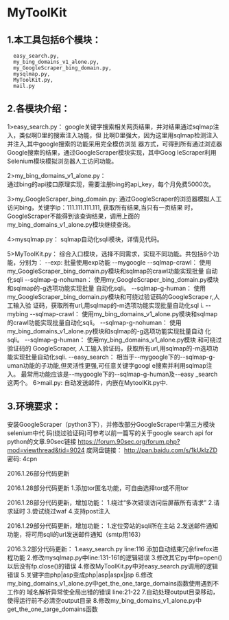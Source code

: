 MyToolKit
====

1.本工具包括6个模块：
---------
      easy_search.py,
      my_bing_domains_v1_alone.py,
      my_GoogleScraper_bing_domain.py,
      mysqlmap.py,
      MyToolKit.py,
      mail.py

2.各模块介绍：
------------
1>easy_search.py： 
            google关键字搜索相关网页结果，并对结果通过sqlmap注入，类似啊D里的搜索注入功能，但
            比啊D里强大，因为这里用sqlmap检测注入并注入,其中google搜索的功能采用完全模仿浏览
            器方式，可得到所有通过浏览器Google搜索的结果，通过GoogleScraper模块实现，其中Goog
            leScraper利用Selenium模块模拟浏览器人工访问功能。

2>my_bing_domains_v1_alone.py：  
  通过bing的api接口原理实现，需要注册bing的api_key，每个月免费5000次。

3>my_GoogleScraper_bing_domain.py:
  通过GoogleScraper的浏览器模拟人工访问bing，关键字ip：111.111.111.111,
  获取所有结果,当只有一页结果 时，GoogleScraper不能得到该查询结果，调用上面的
  my_bing_domains_v1_alone.py模块继续查询。

4>mysqlmap.py：
  sqlmap自动化sqli模块，详情见代码。

5>MyToolKit.py：
  综合入口模块，选择不同需求，实现不同功能。共包括8个功能，分别为：
  --exp:
   批量使用exp功能 
  --mygoogle 
            --sqlmap-crawl：
              使用my_GoogleScraper_bing_domain.py模块和sqlmap的crawl功能实现批量
              自动化sqli
            --sqlmap-g-nohuman：
              使用my_GoogleScraper_bing_domain.py模块和sqlmap的-g选项功能实现批量
              自动化sqli。
            --sqlmap-g-human：
              使用my_GoogleScraper_bing_domain.py模块和可绕过验证码的GoogleScrape
              r,人工输入验 证码，获取所有url,用sqlmap的-m选项功能实现批量自动化sql
              i.
  --mybing
            --sqlmap-crawl：
              使用my_bing_domains_v1_alone.py模块和sqlmap的crawl功能实现批量自动化sqli。
            --sqlmap-g-nohuman：
              使用my_bing_domains_v1_alone.py模块和sqlmap的-g选项功能实现批量自动
              化sqli。
            --sqlmap-g-human：
              使用my_bing_domains_v1_alone.py模块 和可绕过验证码的 GoogleScraper,
              人工输入验证码，获取所有url,用sqlmap的-m选项功能实现批量自动化sqli.
  --easy_search：
    相当于--mygoogle下的--sqlmap-g-uman功能的子功能,但灵活性更强,可任意关键字googl
    e搜索并利用sqlmap注入。 最常用功能应该是--mygoogle下的--sqlmap-g-human及--easy
    _search这两个。
6>mail.py:
  自动发送邮件，内嵌在MytoolKit.py中.

3.环境要求： 
------------
  安装GoogleScraper（python3下），并修改部分GoogleScraper中第三方模块selenium中代
  码(绕过验证码)可参考以前一篇写的关于google search api for python的文章.90sec链接
  https://forum.90sec.org/forum.php?mod=viewthread&tid=9024 度网盘链接：
  http://pan.baidu.com/s/1kUklzZD 密码: 4cpn

2016.1.26部分代码更新

2016.1.28部分代码更新
1.添加tor匿名功能，可自由选择tor或不用tor

2016.1.28部分代码更新，增加功能：
1.绕过“多次错误访问后屏蔽所有请求”
2.请求延时
3.尝试绕过waf
4.支持post注入

2016.1.29部分代码更新，增加功能：
1.定位旁站的sqli所在主站
2.发送邮件通知功能，将可用sqli的url发送邮件通知（smtp用163）

2016.3.2部分代码更新：
1.easy_search.py line:116 添加自动结束冗余firefox进程功能 
2.修改mysqlmap.py中line:131-161的逻辑错误 
3.修改其它py中fp=open()以后没有fp.close()的错误 
4.修改MyToolKit.py中对easy_search.py调用的逻辑错误 
5.关键字由php|asp变成php|asp|aspx|jsp 
6.修改my_bing_domains_v1_alone.py中get_the_one_targe_domains函数使用遇到不工作的
  域名解析异常使全局出错的错误 line:21-22 
7.自动处理output目录移动，使得运行前不必清空output目录
8.修改my_bing_domains_v1_alone.py中get_the_one_targe_domains函数
